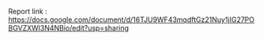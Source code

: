 Report link : 
https://docs.google.com/document/d/16TJU9WF43mqdftGz21Nuy1jIG27POBGVZXWl3N4NBio/edit?usp=sharing
